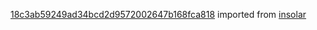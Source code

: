 [18c3ab59249ad34bcd2d9572002647b168fca818](https://github.com/insolar/insolar/commit/18c3ab59249ad34bcd2d9572002647b168fca818) imported from [insolar](https://github.com/insolar/insolar)
